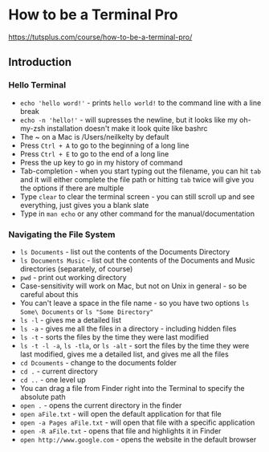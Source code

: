 # How to be a Terminal Pro
https://tutsplus.com/course/how-to-be-a-terminal-pro/

## Introduction

### Hello Terminal
* `echo 'hello word!'` - prints `hello world!` to the command line with a line break
* `echo -n 'hello!'` - will supresses the newline, but it looks like my oh-my-zsh installation doesn't make it look quite like bashrc
* The ~ on a Mac is /Users/neilkelty by default
* Press `Ctrl + A` to go to the beginning of a long line
* Press `Ctrl + E` to go to the end of a long line
* Press the up key to go in my history of command
* Tab-completion - when you start typing out the filename, you can hit `tab` and it will either complete the file path or hitting `tab` twice will give you the options if there are multiple
* Type `clear` to clear the terminal screen - you can still scroll up and see everything, just gives you a blank slate
* Type in `man echo` or any other command for the manual/documentation

### Navigating the File System
* `ls Documents` - list out the contents of the Documents Directory
* `ls Documents Music` - list out the contents of the Documents and Music directories (separately, of course)
* `pwd` - print out working directory
* Case-sensitivity will work on Mac, but not on Unix in general - so be careful about this
* You can't leave a space in the file name - so you have two options `ls Some\ Documents` or `ls "Some Directory"`
* `ls -l` - gives me a detailed list
* `ls -a` - gives me all the files in a directory - including hidden files
* `ls -t` - sorts the files by the time they were last modified
* `ls -t -l -a`, `ls -tla`, or `ls -alt` - sort the files by the time they were last modified, gives me a detailed list, and gives me all the files
* `cd Dcouments` - change to the documents folder
* `cd .` - current directory
* `cd ..` - one level up
* You can drag a file from Finder right into the Terminal to specify the absolute path
* `open .` - opens the current directory in the finder
* `open aFile.txt` - will open the default application for that file
* `open -a Pages aFile.txt` - will open that file with a specific application
* `open -R aFile.txt` - opens that file and highlights it in Finder
* `open http://www.google.com` - opens the website in the default browser